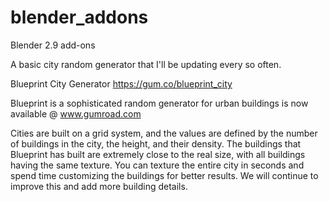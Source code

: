 # blender_addons
Blender 2.9 add-ons

A basic city random generator that I'll be updating every so often.

Blueprint City Generator
https://gum.co/blueprint_city

Blueprint is a sophisticated random generator for urban buildings is now available @ www.gumroad.com

Cities are built on a grid system, and the values are defined by the number of buildings in the city, the  height, and their density.
The buildings that Blueprint has built are extremely close to the real size, with all buildings having the same texture. You can texture the entire city in seconds and spend time customizing the buildings for better results. We will continue to improve this and add more building details.
